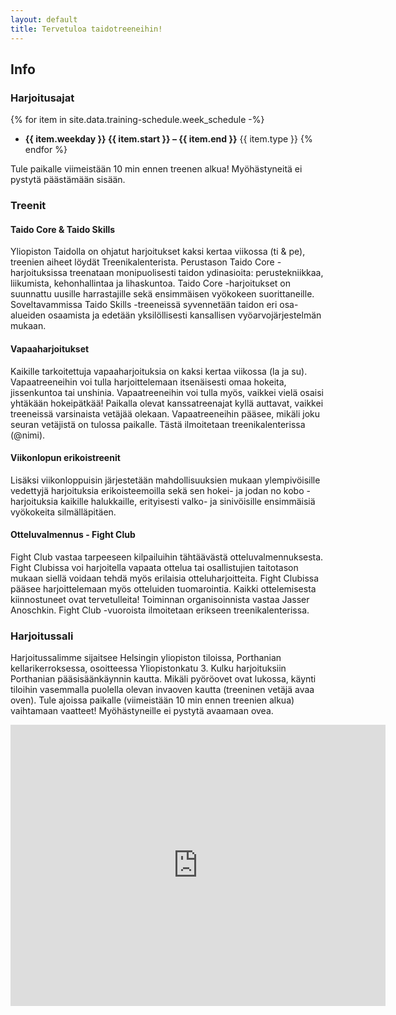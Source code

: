 ```yaml
---
layout: default
title: Tervetuloa taidotreeneihin!
---
```


## Info ##

### Harjoitusajat ###

{% for item in site.data.training-schedule.week_schedule -%}
- **{{ item.weekday }} {{ item.start }} – {{ item.end }}** {{ item.type }}
{% endfor %}

Tule paikalle viimeistään 10 min ennen treenen alkua! Myöhästyneitä ei pystytä päästämään sisään.

### Treenit ###

#### Taido Core & Taido Skills ####

Yliopiston Taidolla on ohjatut harjoitukset kaksi kertaa viikossa (ti & pe), treenien aiheet löydät Treenikalenterista. Perustason Taido Core -harjoituksissa treenataan monipuolisesti taidon ydinasioita: perustekniikkaa, liikumista, kehonhallintaa ja lihaskuntoa. Taido Core -harjoitukset on suunnattu uusille harrastajille sekä ensimmäisen vyökokeen suorittaneille. Soveltavammissa Taido Skills -treeneissä syvennetään taidon eri osa-alueiden osaamista ja edetään yksilöllisesti kansallisen vyöarvojärjestelmän mukaan.

#### Vapaaharjoitukset ####

Kaikille tarkoitettuja vapaaharjoituksia on kaksi kertaa viikossa (la ja su). Vapaatreeneihin voi tulla harjoittelemaan itsenäisesti omaa hokeita, jissenkuntoa tai unshinia. Vapaatreeneihin voi tulla myös, vaikkei vielä osaisi yhtäkään hokeipätkää! Paikalla olevat kanssatreenajat kyllä auttavat, vaikkei treeneissä varsinaista vetäjää olekaan. Vapaatreeneihin pääsee, mikäli joku seuran vetäjistä on tulossa paikalle. Tästä ilmoitetaan treenikalenterissa (@nimi).

#### Viikonlopun erikoistreenit ####

Lisäksi viikonloppuisin järjestetään mahdollisuuksien mukaan ylempivöisille vedettyjä harjoituksia erikoisteemoilla sekä sen hokei- ja jodan no kobo -harjoituksia kaikille halukkaille, erityisesti valko- ja sinivöisille ensimmäisiä vyökokeita silmälläpitäen.

#### Otteluvalmennus - Fight Club ####

Fight Club vastaa tarpeeseen kilpailuihin tähtäävästä otteluvalmennuksesta. Fight Clubissa voi harjoitella vapaata ottelua tai osallistujien taitotason mukaan siellä voidaan tehdä myös erilaisia otteluharjoitteita. Fight Clubissa pääsee harjoittelemaan myös otteluiden tuomarointia. Kaikki ottelemisesta kiinnostuneet ovat tervetulleita! Toiminnan organisoinnista vastaa Jasser Anoschkin. Fight Club -vuoroista ilmoitetaan erikseen treenikalenterissa.

### Harjoitussali ###

Harjoitussalimme sijaitsee Helsingin yliopiston tiloissa, Porthanian kellarikerroksessa, osoitteessa Yliopistonkatu 3. Kulku harjoituksiin Porthanian pääsisäänkäynnin kautta. Mikäli pyöröovet ovat lukossa, käynti tiloihin vasemmalla puolella olevan invaoven kautta (treeninen vetäjä avaa oven). Tule ajoissa paikalle (viimeistään 10 min ennen treenien alkua) vaihtamaan vaatteet! Myöhästyneille ei pystytä avaamaan ovea.

<div class="map-responsive">
<iframe style="border: 0;" src="https://www.google.com/maps/embed?pb=!1m18!1m12!1m3!1d1984.6409610812698!2d24.94633021610641!3d60.17012248196091!2m3!1f0!2f0!3f0!3m2!1i1024!2i768!4f13.1!3m3!1m2!1s0x46920bce7b4d6c8d%3A0x193b4ad0ac11bf04!2sPorthania!5e0!3m2!1sfi!2sfi!4v1559647506132!5m2!1sfi!2sfi" width="600" height="450" frameborder="0" allowfullscreen="allowfullscreen"></iframe>
</div>
